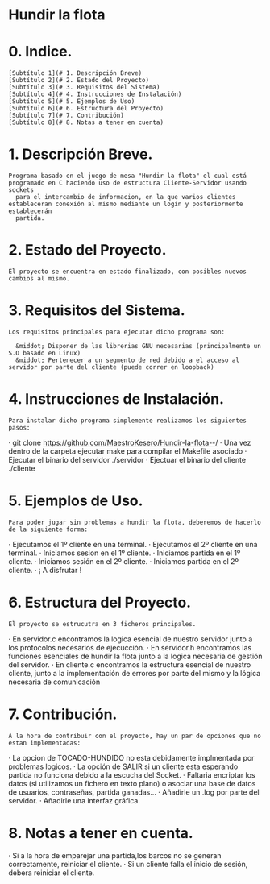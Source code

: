 # Hundir la flota 

# 0. Indice.

    [Subtítulo 1](# 1. Descripción Breve)
    [Subtítulo 2](# 2. Estado del Proyecto)
    [Subtítulo 3](# 3. Requisitos del Sistema)
    [Subtítulo 4](# 4. Instrucciones de Instalación)
    [Subtítulo 5](# 5. Ejemplos de Uso)
    [Subtítulo 6](# 6. Estructura del Proyecto)
    [Subtítulo 7](# 7. Contribución)
    [Subtítulo 8](# 8. Notas a tener en cuenta)


# 1. Descripción Breve.

    Programa basado en el juego de mesa "Hundir la flota" el cual está programado en C haciendo uso de estructura Cliente-Servidor usando sockets
      para el intercambio de informacion, en la que varios clientes estableceran conexión al mismo mediante un login y posteriormente establecerán
      partida.


# 2. Estado del Proyecto.

    El proyecto se encuentra en estado finalizado, con posibles nuevos cambios al mismo.


# 3. Requisitos del Sistema.

    Los requisitos principales para ejecutar dicho programa son:

      &middot; Disponer de las librerias GNU necesarias (principalmente un S.O basado en Linux)
      &middot; Pertenecer a un segmento de red debido a el acceso al servidor por parte del cliente (puede correr en loopback)


# 4. Instrucciones de Instalación.

    Para instalar dicho programa simplemente realizamos los siguientes pasos:

   &middot; git clone https://github.com/MaestroKesero/Hundir-la-flota--/
   &middot; Una vez dentro de la carpeta ejecutar make para compilar el Makefile asociado
   &middot; Ejecutar el binario del servidor ./servidor 
   &middot; Ejectuar el binario del cliente ./cliente <ip>


# 5. Ejemplos de Uso.

    Para poder jugar sin problemas a hundir la flota, deberemos de hacerlo de la siguiente forma:

   &middot; Ejecutamos el 1º cliente en una terminal.
   &middot; Ejecutamos el 2º cliente en una terminal.
   &middot; Iniciamos sesion en el 1º cliente.
   &middot; Iniciamos partida en el 1º cliente.
   &middot; Iniciamos sesión en el 2º cliente.
   &middot; Iniciamos partida en el 2º cliente.
   &middot; ¡ A disfrutar !


# 6. Estructura del Proyecto.

    El proyecto se estrucutra en 3 ficheros principales.
    
   &middot; En servidor.c encontramos la logica esencial de nuestro servidor junto a los protocolos necesarios de ejecucción.
   &middot; En servidor.h encontramos las funciones esenciales de hundir la flota junto a la logica necesaria de gestión del servidor.
   &middot; En cliente.c encontramos la estructura esencial de nuestro cliente, junto a la implementación de errores por parte del mismo y la lógica necesaria de comunicación


# 7. Contribución.

    A la hora de contribuir con el proyecto, hay un par de opciones que no estan implementadas:

   &middot; La opcion de TOCADO-HUNDIDO no esta debidamente implmentada por problemas logicos.
   &middot; La opción de SALIR si un cliente esta esperando partida no funciona debido a la escucha del Socket.
   &middot; Faltaria encriptar los datos (si utilizamos un fichero en texto plano) o asociar una base de datos de usuarios, contraseñas, partida ganadas...
   &middot; Añadirle un .log por parte del servidor.
   &middot; Añadirle una interfaz gráfica.


# 8. Notas a tener en cuenta.

   &middot; Si a la hora de emparejar una partida,los barcos no se generan correctamente, reiniciar el cliente.
   &middot; Si un cliente falla el inicio de sesión, debera reiniciar el cliente.
